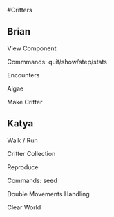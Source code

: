 #Critters

 
## Brian

  View Component
  
  Commmands: quit/show/step/stats
  
  Encounters

  Algae

  Make Critter
  
  
## Katya
  

 Walk / Run
 
 Critter Collection
 
 Reproduce
 
 Commands: seed 
 
 Double Movements Handling
 
 Clear World
 
 
